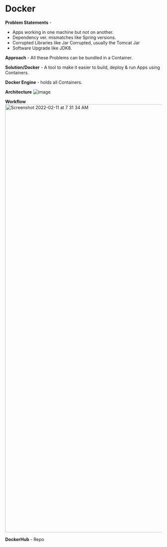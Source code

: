 # Docker

**Problem Statements** -
- Apps working in one machine but not on another.
- Dependency ver. mismatches like Spring versions.
- Corrupted Libraries like Jar Corrupted, usually the Tomcat Jar
- Software Upgrade like JDK8.

**Approach** - All these Problems can be bundled in a Container.

**Solution/Docker** - A tool to make it easier to build, deploy & run Apps using Containers.

**Docker Engine** - holds all Containers.

**Architecture** 
![image](https://user-images.githubusercontent.com/93154062/153527210-7e4ecd56-a619-41c3-8fdc-f4e860c62adb.png)

**Workflow**
<img width="1375" alt="Screenshot 2022-02-11 at 7 31 34 AM" src="https://user-images.githubusercontent.com/93154062/153527312-cdb45582-725a-488e-88e3-dcc52b5c3467.png">

**DockerHub** - Repo
